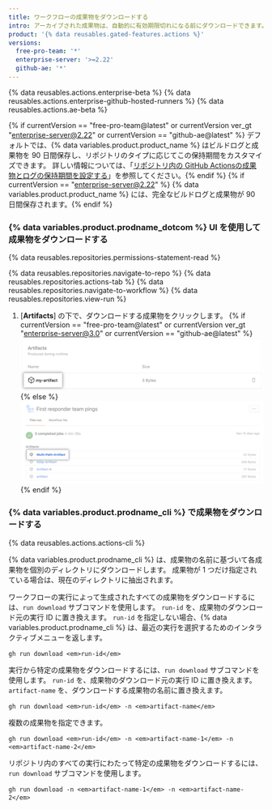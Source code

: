 ```yaml
---
title: ワークフローの成果物をダウンロードする
intro: アーカイブされた成果物は、自動的に有効期限切れになる前にダウンロードできます。
product: '{% data reusables.gated-features.actions %}'
versions:
  free-pro-team: '*'
  enterprise-server: '>=2.22'
  github-ae: '*'
---
```


{% data reusables.actions.enterprise-beta %}
{% data reusables.actions.enterprise-github-hosted-runners %}
{% data reusables.actions.ae-beta %}

{% if currentVersion == "free-pro-team@latest" or currentVersion ver_gt "enterprise-server@2.22" or currentVersion == "github-ae@latest" %} デフォルトでは、{% data variables.product.product_name %} はビルドログと成果物を 90 日間保存し、リポジトリのタイプに応じてこの保持期間をカスタマイズできます。 詳しい情報については、「[リポジトリ内の GitHub Actionsの成果物とログの保持期間を設定する](/github/administering-a-repository/configuring-the-retention-period-for-github-actions-artifacts-and-logs-in-your-repository)」を参照してください。{% endif %}
{% if currentVersion == "enterprise-server@2.22" %} {% data variables.product.product_name %} には、完全なビルドログと成果物が 90 日間保存されます。{% endif %}

### {% data variables.product.prodname_dotcom %} UI を使用して成果物をダウンロードする

{% data reusables.repositories.permissions-statement-read %}

{% data reusables.repositories.navigate-to-repo %}
{% data reusables.repositories.actions-tab %}
{% data reusables.repositories.navigate-to-workflow %}
{% data reusables.repositories.view-run %}
1. [**Artifacts**] の下で、ダウンロードする成果物をクリックします。
    {% if currentVersion == "free-pro-team@latest" or currentVersion ver_gt "enterprise-server@3.0" or currentVersion == "github-ae@latest" %}
    ![成果物のダウンロードのドロップダウンメニュー](/assets/images/help/repository/artifact-drop-down-updated.png)
    {% else %}
    ![成果物のダウンロードのドロップダウンメニュー](/assets/images/help/repository/artifact-drop-down.png)
    {% endif %}

### {% data variables.product.prodname_cli %} で成果物をダウンロードする

{% data reusables.actions.actions-cli %}

{% data variables.product.prodname_cli %} は、成果物の名前に基づいて各成果物を個別のディレクトリにダウンロードします。 成果物が 1 つだけ指定されている場合は、現在のディレクトリに抽出されます。

ワークフローの実行によって生成されたすべての成果物をダウンロードするには、`run download` サブコマンドを使用します。 `run-id` を、成果物のダウンロード元の実行 ID に置き換えます。 `run-id` を指定しない場合、{% data variables.product.prodname_cli %} は、最近の実行を選択するためのインタラクティブメニューを返します。

```shell
gh run download <em>run-id</em>
```

実行から特定の成果物をダウンロードするには、`run download` サブコマンドを使用します。 `run-id` を、成果物のダウンロード元の実行 ID に置き換えます。 `artifact-name` を、ダウンロードする成果物の名前に置き換えます。

```shell
gh run download <em>run-id</em> -n <em>artifact-name</em>
```

複数の成果物を指定できます。

```shell
gh run download <em>run-id</em> -n <em>artifact-name-1</em> -n <em>artifact-name-2</em>
```

リポジトリ内のすべての実行にわたって特定の成果物をダウンロードするには、`run download` サブコマンドを使用します。

```shell
gh run download -n <em>artifact-name-1</em> -n <em>artifact-name-2</em>
```
